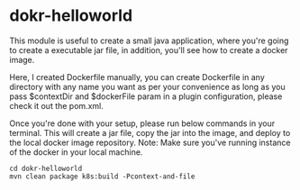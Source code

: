 # dokr-helloworld

This module is useful to create a small java application, where you're going to create a executable jar file, in addition, you'll see how to create a docker image.


Here, I created Dockerfile manually, you can create Dockerfile in any directory with any name you want as per your convenience as long as you pass $contextDir and $dockerFile param in a plugin configuration, please check it out the pom.xml.

Once you're done with your setup, please run below commands in your terminal. This will create a jar file, copy the jar into the image, and deploy to the local docker image repository.
Note: Make sure you've running instance of the docker in your local machine.
```maven
cd dokr-helloworld
mvn clean package k8s:build -Pcontext-and-file
```
